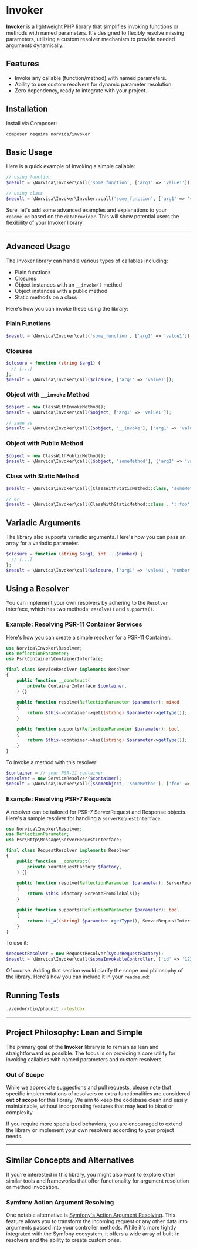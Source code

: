 # Invoker

**Invoker** is a lightweight PHP library that simplifies invoking functions or methods with named parameters.
It's designed to flexibly resolve missing parameters, utilizing a custom resolver mechanism to provide needed arguments
dynamically.

## Features

- Invoke any callable (function/method) with named parameters.
- Ability to use custom resolvers for dynamic parameter resolution.
- Zero dependency, ready to integrate with your project.

## Installation

Install via Composer:

```bash
composer require norvica/invoker
```

## Basic Usage

Here is a quick example of invoking a simple callable:

```php
// using function
$result = \Norvica\Invoker\call('some_function', ['arg1' => 'value1']);

// using class
$result = \Norvica\Invoker\Invoker::call('some_function', ['arg1' => 'value1']);
```

Sure, let's add some advanced examples and explanations to your `readme.md` based on the `dataProvider`. This will show
potential users the flexibility of your Invoker library.

---

## Advanced Usage

The Invoker library can handle various types of callables including:

- Plain functions
- Closures
- Object instances with an `__invoke()` method
- Object instances with a public method
- Static methods on a class

Here's how you can invoke these using the library:

### Plain Functions

```php
$result = \Norvica\Invoker\call('some_function', ['arg1' => 'value1']);
```

### Closures

```php
$closure = function (string $arg1) {
  // [...]
};
$result = \Norvica\Invoker\call($closure, ['arg1' => 'value1']);
```

### Object with `__invoke` Method

```php
$object = new ClassWithInvokeMethod();
$result = \Norvica\Invoker\call($object, ['arg1' => 'value1']);

// same as
$result = \Norvica\Invoker\call([$object, '__invoke'], ['arg1' => 'value1']);
```

### Object with Public Method

```php
$object = new ClassWithPublicMethod();
$result = \Norvica\Invoker\call([$object, 'someMethod'], ['arg1' => 'value1']);
```

### Class with Static Method

```php
$result = \Norvica\Invoker\call([ClassWithStaticMethod::class, 'someMethod'], ['arg1' => 'value1']);

// or
$result = \Norvica\Invoker\call(ClassWithStaticMethod::class . '::foo', ['arg1' => 'value1']);
```

## Variadic Arguments

The library also supports variadic arguments. Here's how you can pass an array for a variadic parameter.

```php
$closure = function (string $arg1, int ...$number) {
  // [...]
};
$result = \Norvica\Invoker\call($closure, ['arg1' => 'value1', 'number' => [1, 2, 3]]);
```

## Using a Resolver

You can implement your own resolvers by adhering to the `Resolver` interface, which has two methods: `resolve()`
and `supports()`.

### Example: Resolving PSR-11 Container Services

Here's how you can create a simple resolver for a PSR-11 Container:

```php
use Norvica\Invoker\Resolver;
use ReflectionParameter;
use Psr\Container\ContainerInterface;

final class ServiceResolver implements Resolver
{
    public function __construct(
        private ContainerInterface $container,
    ) {}

    public function resolve(ReflectionParameter $parameter): mixed
    {
        return $this->container->get((string) $parameter->getType());
    }

    public function supports(ReflectionParameter $parameter): bool
    {
        return $this->container->has((string) $parameter->getType());
    }
}
```

To invoke a method with this resolver:

```php
$container = // your PSR-11 container
$resolver = new ServiceResolver($container);
$result = \Norvica\Invoker\call([$someObject, 'someMethod'], ['foo' => 'bar'], $resolver);
```

### Example: Resolving PSR-7 Requests

A resolver can be tailored for PSR-7 ServerRequest and Response objects. Here's a sample resolver for handling
a `ServerRequestInterface`.

```php
use Norvica\Invoker\Resolver;
use ReflectionParameter;
use Psr\Http\Message\ServerRequestInterface;

final class RequestResolver implements Resolver
{
    public function __construct(
        private YourRequestFactory $factory,
    ) {}

    public function resolve(ReflectionParameter $parameter): ServerRequestInterface
    {
        return $this->factory->createFromGlobals();
    }

    public function supports(ReflectionParameter $parameter): bool
    {
        return is_a((string) $parameter->getType(), ServerRequestInterface::class, true);
    }
}
```

To use it:

```php
$requestResolver = new RequestResolver($yourRequestFactory);
$result = \Norvica\Invoker\call($someInvokableController, ['id' => '123'], $requestResolver);
```

Of course. Adding that section would clarify the scope and philosophy of the library. Here's how you can include it in
your `readme.md`:

## Running Tests

```bash
./vendor/bin/phpunit --testdox
```

---

## Project Philosophy: Lean and Simple

The primary goal of the **Invoker** library is to remain as lean and straightforward as possible. The focus is on
providing a core utility for invoking callables with named parameters and custom resolvers.

### Out of Scope

While we appreciate suggestions and pull requests, please note that specific implementations of resolvers or extra
functionalities are considered **out of scope** for this library. We aim to keep the codebase clean and easily maintainable,
without incorporating features that may lead to bloat or complexity.

If you require more specialized behaviors, you are encouraged to extend the library or implement your own resolvers
according to your project needs.

---

## Similar Concepts and Alternatives

If you're interested in this library, you might also want to explore other similar tools and frameworks that offer
functionality for argument resolution or method invocation.

### Symfony Action Argument Resolving

One notable alternative
is [Symfony's Action Argument Resolving](https://symfony.com/doc/current/controller/value_resolver.html). This feature
allows you to transform the incoming request or any other data into arguments passed into your controller methods. While
it's more tightly integrated with the Symfony ecosystem, it offers a wide array of built-in resolvers and the ability to
create custom ones.
